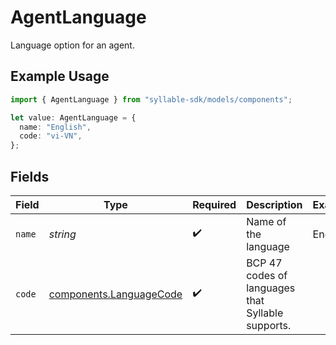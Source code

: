 # AgentLanguage

Language option for an agent.

## Example Usage

```typescript
import { AgentLanguage } from "syllable-sdk/models/components";

let value: AgentLanguage = {
  name: "English",
  code: "vi-VN",
};
```

## Fields

| Field                                                              | Type                                                               | Required                                                           | Description                                                        | Example                                                            |
| ------------------------------------------------------------------ | ------------------------------------------------------------------ | ------------------------------------------------------------------ | ------------------------------------------------------------------ | ------------------------------------------------------------------ |
| `name`                                                             | *string*                                                           | :heavy_check_mark:                                                 | Name of the language                                               | English                                                            |
| `code`                                                             | [components.LanguageCode](../../models/components/languagecode.md) | :heavy_check_mark:                                                 | BCP 47 codes of languages that Syllable supports.                  |                                                                    |